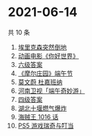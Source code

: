 # 2021-06-14

共 10 条

<!-- BEGIN -->
<!-- 最后更新时间 Mon Jun 14 2021 00:11:18 GMT+0800 (China Standard Time) -->

1. [埃里克森突然倒地](https://www.zhihu.com/search?q=埃里克森)
2. [动画电影《你好世界》](https://www.zhihu.com/search?q=你好世界)
3. [六级答案](https://www.zhihu.com/search?q=六级答案)
4. [《摩尔庄园》端午节](https://www.zhihu.com/search?q=摩尔庄园)
5. [莫文蔚 杜嘉班纳](https://www.zhihu.com/search?q=莫文蔚)
6. [河南卫视「端午奇妙游」](https://www.zhihu.com/search?q=端午奇妙游)
7. [四级答案](https://www.zhihu.com/search?q=四级答案)
8. [湖北十堰燃气爆炸](https://www.zhihu.com/search?q=十堰燃气爆炸)
9. [海贼王 1016 话](https://www.zhihu.com/search?q=海贼王)
10. [PS5 游戏瑞奇与叮当](https://www.zhihu.com/search?q=瑞奇与叮当)

<!-- END -->

